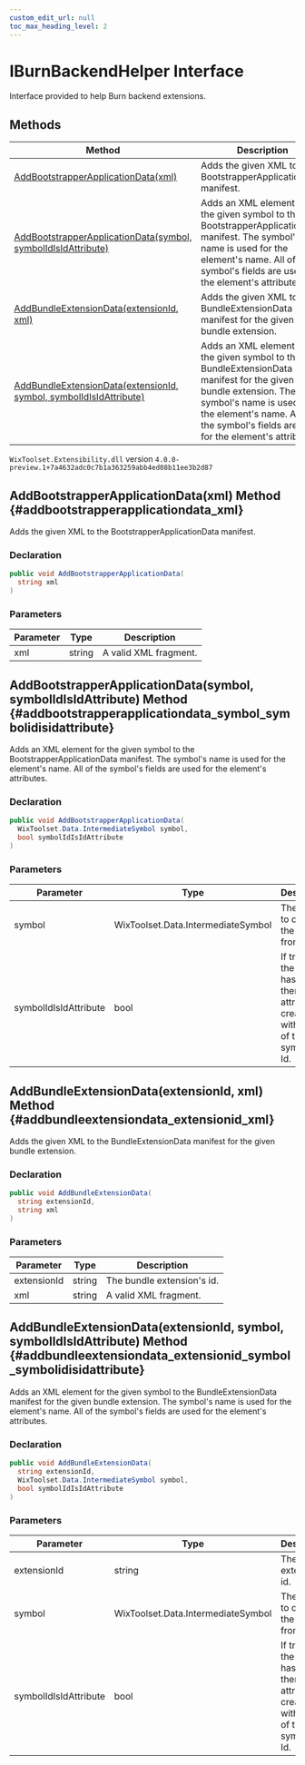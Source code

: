 ```yaml
---
custom_edit_url: null
toc_max_heading_level: 2
---
```

# IBurnBackendHelper Interface
Interface provided to help Burn backend extensions.
## Methods
| Method | Description |
| ------ | ----------- |
| [AddBootstrapperApplicationData(xml)](#addbootstrapperapplicationdata_xml) | Adds the given XML to the BootstrapperApplicationData manifest. |
| [AddBootstrapperApplicationData(symbol, symbolIdIsIdAttribute)](#addbootstrapperapplicationdata_symbol_symbolidisidattribute) | Adds an XML element for the given symbol to the BootstrapperApplicationData manifest. The symbol's name is used for the element's name. All of the symbol's fields are used for the element's attributes. |
| [AddBundleExtensionData(extensionId, xml)](#addbundleextensiondata_extensionid_xml) | Adds the given XML to the BundleExtensionData manifest for the given bundle extension. |
| [AddBundleExtensionData(extensionId, symbol, symbolIdIsIdAttribute)](#addbundleextensiondata_extensionid_symbol_symbolidisidattribute) | Adds an XML element for the given symbol to the BundleExtensionData manifest for the given bundle extension. The symbol's name is used for the element's name. All of the symbol's fields are used for the element's attributes. |
`WixToolset.Extensibility.dll` version `4.0.0-preview.1+7a4632adc0c7b1a363259abb4ed08b11ee3b2d87`
## AddBootstrapperApplicationData(xml) Method {#addbootstrapperapplicationdata_xml}
Adds the given XML to the BootstrapperApplicationData manifest.
### Declaration
```cs
public void AddBootstrapperApplicationData(
  string xml
)
```
### Parameters
| Parameter | Type | Description |
| --------- | ---- | ----------- |
| xml | string | A valid XML fragment. |
## AddBootstrapperApplicationData(symbol, symbolIdIsIdAttribute) Method {#addbootstrapperapplicationdata_symbol_symbolidisidattribute}
Adds an XML element for the given symbol to the BootstrapperApplicationData manifest. The symbol's name is used for the element's name. All of the symbol's fields are used for the element's attributes.
### Declaration
```cs
public void AddBootstrapperApplicationData(
  WixToolset.Data.IntermediateSymbol symbol,
  bool symbolIdIsIdAttribute
)
```
### Parameters
| Parameter | Type | Description |
| --------- | ---- | ----------- |
| symbol | WixToolset.Data.IntermediateSymbol | The symbol to create the element from. |
| symbolIdIsIdAttribute | bool | If true and the symbol has an Id, then an Id attribute is created with a value of the symbol's Id. |
## AddBundleExtensionData(extensionId, xml) Method {#addbundleextensiondata_extensionid_xml}
Adds the given XML to the BundleExtensionData manifest for the given bundle extension.
### Declaration
```cs
public void AddBundleExtensionData(
  string extensionId,
  string xml
)
```
### Parameters
| Parameter | Type | Description |
| --------- | ---- | ----------- |
| extensionId | string | The bundle extension's id. |
| xml | string | A valid XML fragment. |
## AddBundleExtensionData(extensionId, symbol, symbolIdIsIdAttribute) Method {#addbundleextensiondata_extensionid_symbol_symbolidisidattribute}
Adds an XML element for the given symbol to the BundleExtensionData manifest for the given bundle extension. The symbol's name is used for the element's name. All of the symbol's fields are used for the element's attributes.
### Declaration
```cs
public void AddBundleExtensionData(
  string extensionId,
  WixToolset.Data.IntermediateSymbol symbol,
  bool symbolIdIsIdAttribute
)
```
### Parameters
| Parameter | Type | Description |
| --------- | ---- | ----------- |
| extensionId | string | The bundle extension's id. |
| symbol | WixToolset.Data.IntermediateSymbol | The symbol to create the element from. |
| symbolIdIsIdAttribute | bool | If true and the symbol has an Id, then an Id attribute is created with a value of the symbol's Id. |
